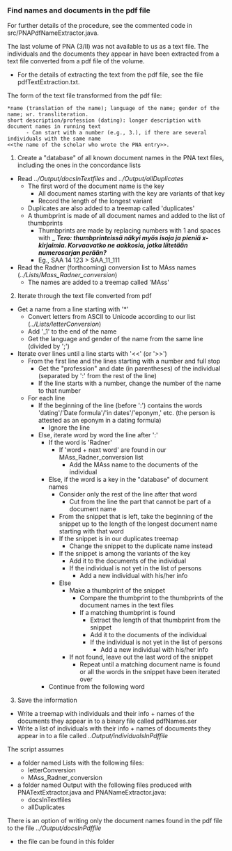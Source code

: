 ### Find names and documents in the pdf file

For further details of the procedure, see the commented code in src/PNAPdfNameExtractor.java.

The last volume of PNA (3/II) was not available to us as a text file. The individuals and the documents they appear in have been extracted from a text file converted from a pdf file of the volume.
* For the details of extracting the text from the pdf file, see the file pdfTextExtraction.txt.

The form of the text file transformed from the pdf file:
```
*name (translation of the name); language of the name; gender of the name; wr. transliteration.
short description/profession (dating): longer description with document names in running text
      - Can start with a number (e.g., 3.), if there are several individuals with the same name 
<<the name of the scholar who wrote the PNA entry>>.
```

1. Create a "database" of all known document names in the PNA text files, including the ones in the concordance lists
* Read _../Output/docsInTextfiles_ and _../Output/allDuplicates_
	* The first word of the document name is the key
		* All document names starting with the key are variants of that key
		* Record the length of the longest variant
	* Duplicates are also added to a treemap called 'duplicates'
	* A thumbprint is made of all document names and added to the list of thumbprints
	  * Thumbprints are made by replacing numbers with 1 and spaces with _ ***Tero: thumbprinteissä näkyi myös isoja ja pieniä x-kirjaimia. Korvaavatko ne aakkosia, jotka liitetään numerosarjan perään?***
	  * Eg., SAA 14 123 > SAA_11_111
* Read the Radner (forthcoming) conversion list to MAss names (_../Lists/Mass_Radner_conversion_)
  * The names are added to a treemap called 'MAss'
2. Iterate through the text file converted from pdf
* Get a name from a line starting with '*'
	* Convert letters from ASCII to Unicode according to our list (_../Lists/letterConversion_)
	* Add '_1' to the end of the name
	* Get the language and gender of the name from the same line (divided by ';')
* Iterate over lines until a line starts with '<<' (or '>>')
	* From the first line and the lines starting with a number and full stop 
		* Get the "profession" and date (in parentheses) of the individual 
			(separated by ':' from the rest of the line)
		 * If the line starts with a number, change the number of the name to that number
	*  For each line
		* If the beginning of the line (before ':') contains the words 'dating'/'Date formula'/'in dates'/'eponym,' etc. (the person is attested as an eponym in a dating formula)
			* Ignore the line
		* Else, iterate word by word the line after ':' 
			* If the word is 'Radner'
				* If 'word + next word' are found in our MAss_Radner_conversion list
					* Add the MAss name to the documents of the individual
			* Else, if the word is a key in the "database" of document names
				* Consider only the rest of the line after that word
					* Cut from the line the part that cannot be part of a document name
				* From the snippet that is left, take the beginning of the snippet up to the length of the longest document name starting with that word
				* If the snippet is in our duplicates treemap
					* Change the snippet to the duplicate name instead
				* If the snippet is among the variants of the key
					* Add it to the documents of the individual
					* If the individual is not yet in the list of persons
						* Add a new individual with his/her info
				* Else
					* Make a thumbprint of the snippet 
						* Compare the thumbprint to the thumbprints of the document names in the text files
						* If a matching thumbprint is found
							* Extract the length of that thumbprint from the snippet 
							* Add it to the documents of the individual
							* If the individual is not yet in the list of persons
								* Add a new individual with his/her info
					* If not found, leave out the last word of the snippet
						* Repeat until a matching document name is found or all the words in the 
					snippet have been iterated over
			* Continue from the following word
3. Save the information 
* Write a treemap with individuals and their info + names of the documents they appear in to a binary file called pdfNames.ser
* Write a list of individuals with their info + names of documents they appear in to a file called _..Output/individualsInPdffile_

The script assumes 
* a folder named Lists with the following files:
     * letterConversion
     * MAss_Radner_conversion
* a folder named Output with the following files produced with PNATextExtractor.java and PNANameExtractor.java:
     * docsInTextfiles
     * allDuplicates

There is an option of writing only the document names found in the pdf file to the file _../Output/docsInPdffile_
* the file can be found in this folder
